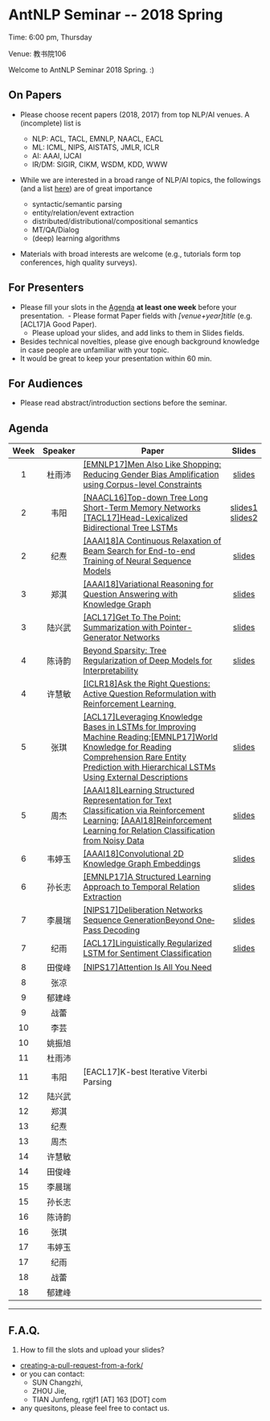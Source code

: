  # AntNLP Seminar -- 2018 Spring

Time: 6:00 pm, Thursday

Venue: 教书院106

Welcome to AntNLP Seminar 2018 Spring. :)

## On Papers

- Please choose recent papers (2018, 2017) from top NLP/AI venues. A (incomplete) list is
  - NLP: ACL, TACL, EMNLP, NAACL, EACL
  - ML:  ICML, NIPS, AISTATS, JMLR, ICLR
  - AI:  AAAI, IJCAI
  - IR/DM: SIGIR, CIKM, WSDM, KDD, WWW

- While we are interested in a broad range of NLP/AI topics, the followings (and a list [here](https://slack-files.com/T22T1UP8Q-F726RJERH-9a39cc3d9a)) are of great importance

  - syntactic/semantic parsing
  - entity/relation/event extraction
  - distributed/distributional/compositional semantics
  - MT/QA/Dialog
  - (deep) learning algorithms

- Materials with broad interests are welcome (e.g., tutorials form top conferences, high quality surveys).

## For Presenters

- Please fill your slots in the [Agenda](#agenda) **at least one week** before your presentation.
  - Please format Paper fields with *[venue+year]title* (e.g. [ACL17]A Good Paper).
  - Please upload your slides, and add links to them in Slides fields.
- Besides technical novelties, please give enough background knowledge in case people are unfamiliar with your topic.
- It would be great to keep your presentation within 60 min.

## For Audiences

- Please read abstract/introduction sections before the seminar.

## Agenda

Week   | Speaker   | Paper   | Slides
:---:  | :---: | --- | :---:
1      | 杜雨沛 | [[EMNLP17]Men Also Like Shopping: Reducing Gender Bias Amplification using Corpus-level Constraints](Week1/Men-also-shopping.pdf)    |[slides](Week1/Pre_March1st.pdf)
2 | 韦阳 | [[NAACL16]Top-down Tree Long Short-Term Memory Networks](Week2/Top-down%20Tree%20Long%20Short-Term%20Memory%20Networks.pdf)<br/>[[TACL17]Head-Lexicalized Bidirectional Tree LSTMs](https://github.com/AntNLP/seminar/blob/master/2018Spring/Week2/Head-Lexicalized%20Bidirectional%20Tree%20LSTMs.pdf) |[slides1](Week2/weiyang-slides-week2.pdf)<br/>[slides2](https://github.com/AntNLP/seminar/blob/master/2018Spring/Week2/weiyang-slides-week2-2.pdf)
2 | 纪焘 | [[AAAI18]A Continuous Relaxation of Beam Search for End-to-end Training of Neural Sequence Models](https://github.com/AntNLP/seminar/blob/master/2018Spring/Week2/A-Continuous-Relaxation-of-Beam-Search-for-E2E-Training-of-Neural-Sequence-Models.pdf) | [slides](https://github.com/AntNLP/seminar/blob/master/2018Spring/Week2/Slides-A-Continuous-Relaxation-of-Beam-Search-for-E2E-Training-of-Neural-Sequence-Models.pdf)|
3 | 郑淇 | [[AAAI18]Variational Reasoning for Question Answering with Knowledge Graph](https://github.com/AntNLP/seminar/blob/master/2018Spring/Week3/Variational-Reasoning-for-Question-Answering-with-Knowledge-Graph.pdf) | [slides](https://github.com/AntNLP/seminar/blob/master/2018Spring/Week3/Slides-Variational-Reasoning-for-Question-Answering-with-Knowledge-Graph.pptx) |
3 | 陆兴武 | [[ACL17]Get To The Point: Summarization with Pointer-Generator Networks](https://github.com/AntNLP/seminar/blob/master/2018Spring/Week3/Get%20To%20The%20Point%20Summarization%20with%20Pointer-Ge.pdf) | [slides](Week3/luxingwu-slides-week3.pdf.pdf) |
4 | 陈诗韵 | [Beyond Sparsity: Tree Regularization of Deep Models for Interpretability](https://github.com/AntNLP/seminar/blob/master/2018Spring/Week4/Beyond%20Sparsity%20Tree%20Regularization%20of%20Deep%20Models%20for%20Interpretability%20.pdf) | [slides](https://github.com/AntNLP/seminar/blob/master/2018Spring/Week4/Decision%20Tree.pdf) |
4 | 许慧敏 | [[ICLR18]Ask the Right Questions: Active Question Reformulation with Reinforcement Learning ](https://github.com/AntNLP/seminar/blob/master/2018Spring/Week4/Ask%20the%20Right%20Questions_Active%20Question%20Reformulation%20with%20Reinforcement%20Learning.pdf) | |
5 | 张琪 | [[ACL17]Leveraging Knowledge Bases in LSTMs for Improving Machine Reading](https://github.com/12190143/seminar/blob/master/2018Spring/Week5/%5BACL2017%5DLeveraging%20Knowledge%20Bases%20in%20LSTMs%20for%20Improving%20Machine%20Reading.pdf);[[EMNLP17]World Knowledge for Reading Comprehension Rare Entity Prediction with Hierarchical LSTMs Using External Descriptions](https://github.com/12190143/seminar/blob/master/2018Spring/Week5/%5BEMNLP2017%5DWorld%20Knowledge%20for%20Reading%20Comprehension%20Rare%20Entity%20Prediction%20with%20Hierarchical%20LSTMs%20Using%20External%20Descriptions.pdf) | [slides](https://github.com/12190143/seminar/blob/master/2018Spring/Week5/acl17%2Bemnlp17.pptx) |
5 | 周杰 | [[AAAI18]Learning Structured Representation for Text Classification via Reinforcement Learning](https://github.com/12190143/seminar/blob/master/2018Spring/Week5/AAAI2018-Learning%20Structured%20Representation%20for%20Text%20Classification%20via%20Reinforcement%20Learning%20.pdf); [[AAAI18]Reinforcement Learning for Relation Classification from Noisy Data](https://github.com/12190143/seminar/blob/master/2018Spring/Week5/AAAI2018-Reinforcement%20Learning%20for%20Relation%20Classification%20from%20Noisy%20Data.pdf)  | [slides](https://github.com/12190143/seminar/blob/master/2018Spring/Week5/AAAI18ReinforcementLearning.pdf) |
6 | 韦婷玉 | [[AAAI18]Convolutional 2D Knowledge Graph Embeddings](https://github.com/AntNLP/seminar/blob/master/2018Spring/Week6/Convolutional%202D%20Knowledge%20Graph%20Embeddings.pdf) |[slides](https://github.com/AntNLP/seminar/blob/master/2018Spring/Week6/%E8%AE%BA%E6%96%87%E5%88%86%E4%BA%AB-wty.pdf) |
6 | 孙长志 | [[EMNLP17]A Structured Learning Approach to Temporal Relation Extraction](https://github.com/AntNLP/seminar/blob/master/2018Spring/Week6/a-structured-learning-approach-to-temporal-relation-extraction.pdf) | [slides](https://github.com/AntNLP/seminar/blob/master/2018Spring/Week6/slide-tmp-rel-extraction.pdf)|
7 | 李晨瑞 | [[NIPS17]Deliberation Networks Sequence GenerationBeyond One‐Pass Decoding](https://github.com/AntNLP/seminar/blob/master/2018Spring/Week7/%5BNIPS17%5DDeliberation%20Networks%20Sequence%20GenerationBeyond%20One%E2%80%90Pass%20Decoding.pdf)  |[slides](https://github.com/AntNLP/seminar/blob/master/2018Spring/Week7/Deliberation%20Networks%20Sequence%20Generation%20Beyond%20One-Pass%20Decoding.pdf) |
7 | 纪雨 | [[ACL17]Linguistically Regularized LSTM for Sentiment Classification](https://github.com/AntNLP/seminar/blob/master/2018Spring/Week7/Linguistically%20Regularized%20LSTM%20for%20Sentiment%20Classification.pdf) | [slides](https://github.com/AntNLP/seminar/blob/master/2018Spring/Week7/slides.pdf) |
8 | 田俊峰 | [[NIPS17]Attention Is All You Need](https://papers.nips.cc/paper/7181-attention-is-all-you-need.pdf) | |
8 | 张凉 |  | |
9 | 郁建峰 |  | |
9 | 战蕾 |  | |
10 | 李芸 |  | |
10 | 姚振旭 |  | |
11 | 杜雨沛 |  | |
11 | 韦阳 | [EACL17]K-best Iterative Viterbi Parsing | |
12 | 陆兴武 |  | |
12 | 郑淇 |  | |
13 | 纪焘 |  | |
13 | 周杰 |  | |
14 | 许慧敏 |  | |
14 | 田俊峰 |  | |
15 | 李晨瑞 |  | |
15 | 孙长志 |  | |
16 | 陈诗韵 |  | |
16 | 张琪 |  | |
17 | 韦婷玉 |  | |
17 | 纪雨 |  | |
18 | 战蕾 |  | |
18 | 郁建峰 |  | |

---
## F.A.Q.

1. How to fill the slots and upload your slides?
- [creating-a-pull-request-from-a-fork/](https://help.github.com/articles/creating-a-pull-request-from-a-fork/)
- or you can contact:
  - SUN  Changzhi,
  - ZHOU Jie, 
  - TIAN Junfeng, rgtjf1 [AT] 163 [DOT] com
- any quesitons, please feel free to contact us.







